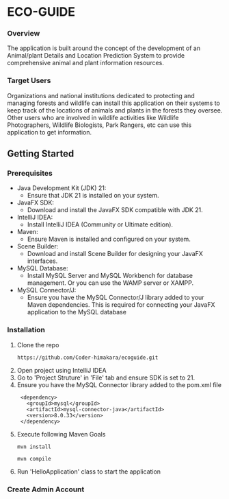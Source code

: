 # ECO-GUIDE
### Overview
The application is built around the concept of the development of an Animal/plant Details and Location Prediction System to provide comprehensive animal and plant information resources. 
### Target Users
Organizations and national institutions dedicated to protecting and managing forests and wildlife can install this application on their systems to keep track of 
the locations of animals and plants in the forests they oversee. Other users who are involved in wildlife activities like Wildlife Photographers, Wildlife Biologists, Park Rangers, etc can use this application to get information.

## Getting Started
### Prerequisites

* Java Development Kit (JDK) 21:
  - Ensure that JDK 21 is installed on your system.
* JavaFX SDK:
  - Download and install the JavaFX SDK compatible with JDK 21.
* IntelliJ IDEA:
  - Install IntelliJ IDEA (Community or Ultimate edition).
* Maven:
  - Ensure Maven is installed and configured on your system.
* Scene Builder:
  - Download and install Scene Builder for designing your JavaFX interfaces.
* MySQL Database:
  - Install MySQL Server and MySQL Workbench for database management. Or you can use the WAMP server or XAMPP.
* MySQL Connector/J:
  - Ensure you have the MySQL Connector/J library added to your Maven dependencies. This is required for connecting your JavaFX application to the MySQL database
    
### Installation
1. Clone the repo
   ```
   https://github.com/Coder-himakara/ecoguide.git
   ```
2. Open project using IntelliJ IDEA
3. Go to 'Project Struture' in 'File' tab and ensure SDK is set to 21.
4. Ensure you have the MySQL Connector library added to the pom.xml file
   ```
    <dependency>
      <groupId>mysql</groupId>
      <artifactId>mysql-connector-java</artifactId>
      <version>8.0.33</version>
    </dependency>
   ```
5. Execute following Maven Goals
   ```
   mvn install
   ```
   ```
   mvn compile
   ```
6. Run 'HelloApplication' class  to start the application

### Create Admin Account
